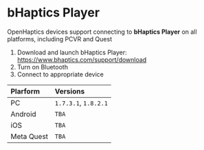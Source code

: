 # bHaptics Player

OpenHaptics devices support connecting to **bHaptics Player** on all platforms, including PCVR and Quest

1. Download and launch bHaptics Player: https://www.bhaptics.com/support/download
2. Turn on Bluetooth
3. Connect to appropriate device

| Plarform   | Versions              |
| :--------- | :-------------------- |
| PC         | `1.7.3.1`, `1.8.2.1`  |
| Android    | `TBA`                 |
| iOS        | `TBA`                 |
| Meta Quest | `TBA`                 |
